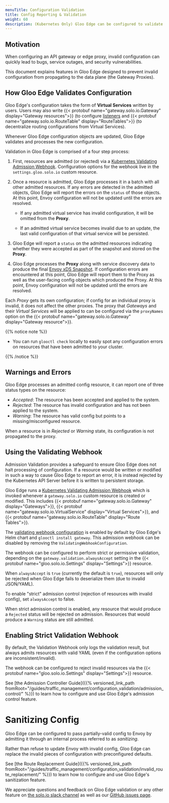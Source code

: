 ```yaml
---
menuTitle: Configuration Validation
title: Config Reporting & Validation
weight: 60
description: (Kubernetes Only) Gloo Edge can be configured to validate configuration before it is applied to the cluster. With validation enabled, any attempt to apply invalid configuration to the cluster will be rejected.
---
```


## Motivation

When configuring an API gateway or edge proxy, invalid configuration can quickly lead to bugs, service outages, and 
security vulnerabilities. 

This document explains features in Gloo Edge designed to prevent invalid configuration from propagating to the 
data plane (the Gateway Proxies).

## How Gloo Edge Validates Configuration

Gloo Edge's configuration takes the form of **Virtual Services** written by users.
Users may also  write {{< protobuf name="gateway.solo.io.Gateway" display="Gateway resources">}} (to configure [listeners](https://www.envoyproxy.io/docs/envoy/latest/configuration/listeners/listeners) 
and {{< protobuf name="gateway.solo.io.RouteTable" display="RouteTables">}} (to decentralize routing configurations from Virtual Services).

Whenever Gloo Edge configuration objects are updated, Gloo Edge validates and processes the new configuration.

Validation in Gloo Edge is comprised of a four step process:

1. First, resources are admitted (or rejected) via a [Kubernetes Validating Admission Webhook](https://kubernetes.io/docs/reference/access-authn-authz/extensible-admission-controllers/). Configuration options for the webhook live
in the `settings.gloo.solo.io` custom resource.

2. Once a resource is admitted, Gloo Edge processes it in a batch with all other admitted resources. If any errors are detected 
in the admitted objects, Gloo Edge will report the errors on the `status` of those objects. At this point, Envoy configuration will 
not be updated until the errors are resolved.

    * If any admitted virtual service has invalid configuration, it will be omitted from the **Proxy**.
    
    * If an admitted virtual service becomes invalid due to an update, the last valid configuration of that virtual service will be persisted.

3. Gloo Edge will report a `status` on the admitted resources indicating whether they were accepted as part of the snapshot and stored on the **Proxy**.

4. Gloo Edge processes the **Proxy** along with service discovery data to produce the final 
[Envoy xDS Snapshot](https://www.envoyproxy.io/docs/envoy/latest/api-docs/xds_protocol). 
If configuration errors are encountered at this point, Gloo Edge will report them to the Proxy as
 well as the user-facing config objects which produced the Proxy. At this point, Envoy
configuration will not be updated until the errors are resolved.

Each *Proxy* gets its own configuration; if config for an individual proxy is invalid, it does not affect the other proxies.
The proxy that *Gateways* and their *Virtual Services* will be applied to can be configured via the `proxyNames` option on 
  the {{< protobuf name="gateway.solo.io.Gateway" display="Gateway resource">}}.

{{% notice note %}}

- You can run `glooctl check` locally to easily spot any configuration errors on resources that have been admitted to your cluster.

{{% /notice %}}

## Warnings and Errors

Gloo Edge processes an admitted config resource, it can report one of three status types on the resource:

- *Accepted*: The resource has been accepted and applied to the system.
- *Rejected*: The resource has invalid configuration and has not been applied to the system.
- *Warning*: The resource has valid config but points to a missing/misconfigured resource.

When a resource is in *Rejected* or *Warning* state, its configuration is not propagated to the proxy.

## Using the Validating Webhook

Admission Validation provides a safeguard to ensure Gloo Edge does not halt processing of configuration. If a resource 
would be written or modified in such a way to cause Gloo Edge to report an error, it is instead rejected by the Kubernetes 
API Server before it is written to persistent storage.

Gloo Edge runs a [Kubernetes Validating Admission Webhook](https://kubernetes.io/docs/reference/access-authn-authz/extensible-admission-controllers/)
which is invoked whenever a `gateway.solo.io` custom resource is created or modified. This includes 
{{< protobuf name="gateway.solo.io.Gateway" display="Gateways">}},
{{< protobuf name="gateway.solo.io.VirtualService" display="Virtual Services">}},
and {{< protobuf name="gateway.solo.io.RouteTable" display="Route Tables">}}.

The [validating webhook configuration](https://github.com/solo-io/gloo-edge/blob/master/install/helm/gloo/templates/5-gateway-validation-webhook-configuration.yaml) is enabled by default by Gloo Edge's Helm chart and `glooctl install gateway`. This admission webhook can be disabled 
by removing the `ValidatingWebhookConfiguration`.

The webhook can be configured to perform strict or permissive validation, depending on the `gateway.validation.alwaysAccept` setting in the 
{{< protobuf name="gloo.solo.io.Settings" display="Settings">}} resource.

When `alwaysAccept` is `true` (currently the default is `true`), resources will only be rejected when Gloo Edge fails to 
deserialize them (due to invalid JSON/YAML).

To enable "strict" admission control (rejection of resources with invalid config), set `alwaysAccept` to false.

When strict admission control is enabled, any resource that would produce a `Rejected` status will be rejected on admission.
Resources that would produce a `Warning` status are still admitted.

## Enabling Strict Validation Webhook 
 
 
By default, the Validation Webhook only logs the validation result, but always admits resources with valid YAML (even if the 
configuration options are inconsistent/invalid).

The webhook can be configured to reject invalid resources via the 
{{< protobuf name="gloo.solo.io.Settings" display="Settings">}} resource.

See [the Admission Controller Guide]({{% versioned_link_path fromRoot="/guides/traffic_management/configuration_validation/admission_control/" %}})
to learn how to configure and use Gloo Edge's admission control feature.

# Sanitizing Config

Gloo Edge can be configured to pass partially-valid config to Envoy by admitting it through an internal process referred to as *sanitizing*.

Rather than refuse to update Envoy with invalid config, Gloo Edge can replace the invalid pieces of configuration with preconfigured 
defaults.

See [the Route Replacement Guide]({{% versioned_link_path fromRoot="/guides/traffic_management/configuration_validation/invalid_route_replacement/" %}}) to learn how to configure and use Gloo Edge's sanitization feature.

We appreciate questions and feedback on Gloo Edge validation or any other feature on [the solo.io slack channel](https://slack.solo.io/) as well as our [GitHub issues page](https://github.com/solo-io/gloo-edge).
